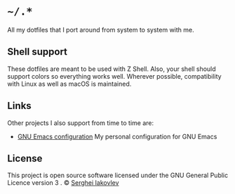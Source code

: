 # `~/.*`

All my dotfiles that I port around from system to system with me.

## Shell support

These dotfiles are meant to be used with Z Shell.  Also, your shell should
support colors so everything works well.  Wherever possible, compatibility
with Linux as well as macOS is maintained.

## Links

Other projects I also support from time to time are:

- [GNU Emacs configuration][emacs.d] My personal configuration for GNU Emacs

## License

This project is open source software licensed under the GNU General
Public Licence version 3 .  © [Serghei Iakovlev][github]

[emacs.d]: https://github.com/sergeyklay/.emacs.d
[github]: https://github.com/sergeyklay
